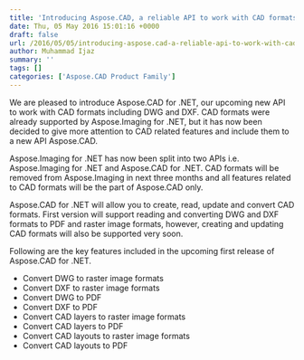 ```yaml
---
title: 'Introducing Aspose.CAD, a reliable API to work with CAD formats including DWG and DXF'
date: Thu, 05 May 2016 15:01:16 +0000
draft: false
url: /2016/05/05/introducing-aspose.cad-a-reliable-api-to-work-with-cad-formats-including-dwg-and-dxf/
author: Muhammad Ijaz
summary: ''
tags: []
categories: ['Aspose.CAD Product Family']
---
```


We are pleased to introduce Aspose.CAD for .NET, our upcoming new API to work with CAD formats including DWG and DXF. CAD formats were already supported by Aspose.Imaging for .NET, but it has now been decided to give more attention to CAD related features and include them to a new API Aspose.CAD.

Aspose.Imaging for .NET has now been split into two APIs i.e. Aspose.Imaging for .NET and Aspose.CAD for .NET. CAD formats will be removed from Aspose.Imaging in next three months and all features related to CAD formats will be the part of Aspose.CAD only.

Aspose.CAD for .NET will allow you to create, read, update and convert CAD formats. First version will support reading and converting DWG and DXF formats to PDF and raster image formats, however, creating and updating CAD formats will also be supported very soon.

Following are the key features included in the upcoming first release of Aspose.CAD for .NET.

*   Convert DWG to raster image formats
*   Convert DXF to raster image formats
*   Convert DWG to PDF
*   Convert DXF to PDF
*   Convert CAD layers to raster image formats
*   Convert CAD layers to PDF
*   Convert CAD layouts to raster image formats
*   Convert CAD layouts to PDF








